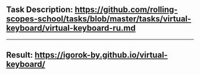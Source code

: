## Task Description: https://github.com/rolling-scopes-school/tasks/blob/master/tasks/virtual-keyboard/virtual-keyboard-ru.md

***

## Result: https://igorok-by.github.io/virtual-keyboard/
